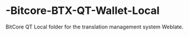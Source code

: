 # -Bitcore-BTX-QT-Wallet-Local
BitCore QT Local folder for the translation management system Weblate.
